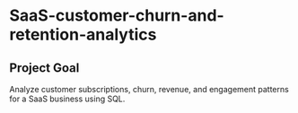 # SaaS-customer-churn-and-retention-analytics

## Project Goal

Analyze customer subscriptions, churn, revenue, and engagement patterns for a SaaS business using SQL.
